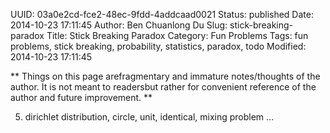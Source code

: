 UUID: 03a0e2cd-fce2-48ec-9fdd-4addcaad0021
Status: published
Date: 2014-10-23 17:11:45
Author: Ben Chuanlong Du
Slug: stick-breaking-paradox
Title: Stick Breaking Paradox
Category: Fun Problems
Tags: fun problems, stick breaking, probability, statistics, paradox, todo
Modified: 2014-10-23 17:11:45

**
Things on this page arefragmentary and immature notes/thoughts of the author.
It is not meant to readersbut rather for convenient reference of the author and future improvement.
**

5. dirichlet distribution, circle, unit, identical, mixing problem ...

